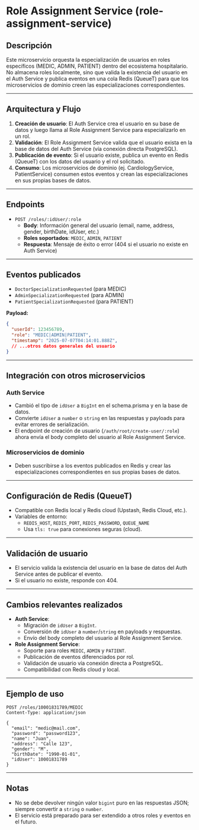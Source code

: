 # Role Assignment Service (role-assignment-service)

## Descripción

Este microservicio orquesta la especialización de usuarios en roles específicos (MEDIC, ADMIN, PATIENT) dentro del ecosistema hospitalario. No almacena roles localmente, sino que valida la existencia del usuario en el Auth Service y publica eventos en una cola Redis (QueueT) para que los microservicios de dominio creen las especializaciones correspondientes.

---

## Arquitectura y Flujo

1. **Creación de usuario**: El Auth Service crea el usuario en su base de datos y luego llama al Role Assignment Service para especializarlo en un rol.
2. **Validación**: El Role Assignment Service valida que el usuario exista en la base de datos del Auth Service (vía conexión directa PostgreSQL).
3. **Publicación de evento**: Si el usuario existe, publica un evento en Redis (QueueT) con los datos del usuario y el rol solicitado.
4. **Consumo**: Los microservicios de dominio (ej. CardiologyService, PatientService) consumen estos eventos y crean las especializaciones en sus propias bases de datos.

---

## Endpoints

- `POST /roles/:idUser/:role`
  - **Body**: Información general del usuario (email, name, address, gender, birthDate, idUser, etc.)
  - **Roles soportados**: `MEDIC`, `ADMIN`, `PATIENT`
  - **Respuesta**: Mensaje de éxito o error (404 si el usuario no existe en Auth Service)

---

## Eventos publicados

- `DoctorSpecializationRequested` (para MEDIC)
- `AdminSpecializationRequested` (para ADMIN)
- `PatientSpecializationRequested` (para PATIENT)

**Payload:**
```json
{
  "userId": 123456789,
  "role": "MEDIC|ADMIN|PATIENT",
  "timestamp": "2025-07-07T04:14:01.888Z",
  // ...otros datos generales del usuario
}
```

---

## Integración con otros microservicios

### Auth Service
- Cambió el tipo de `idUser` a `BigInt` en el schema.prisma y en la base de datos.
- Convierte `idUser` a `number` o `string` en las respuestas y payloads para evitar errores de serialización.
- El endpoint de creación de usuario (`/auth/root/create-user/:role`) ahora envía el body completo del usuario al Role Assignment Service.

### Microservicios de dominio
- Deben suscribirse a los eventos publicados en Redis y crear las especializaciones correspondientes en sus propias bases de datos.

---

## Configuración de Redis (QueueT)

- Compatible con Redis local y Redis cloud (Upstash, Redis Cloud, etc.).
- Variables de entorno:
  - `REDIS_HOST`, `REDIS_PORT`, `REDIS_PASSWORD`, `QUEUE_NAME`
  - Usa `tls: true` para conexiones seguras (cloud).

---

## Validación de usuario

- El servicio valida la existencia del usuario en la base de datos del Auth Service antes de publicar el evento.
- Si el usuario no existe, responde con 404.

---

## Cambios relevantes realizados

- **Auth Service**:
  - Migración de `idUser` a `BigInt`.
  - Conversión de `idUser` a `number`/`string` en payloads y respuestas.
  - Envío del body completo del usuario al Role Assignment Service.
- **Role Assignment Service**:
  - Soporte para roles `MEDIC`, `ADMIN` y `PATIENT`.
  - Publicación de eventos diferenciados por rol.
  - Validación de usuario vía conexión directa a PostgreSQL.
  - Compatibilidad con Redis cloud y local.

---

## Ejemplo de uso

```http
POST /roles/10001831789/MEDIC
Content-Type: application/json

{
  "email": "medic@mail.com",
  "password": "password123",
  "name": "Juan",
  "address": "Calle 123",
  "gender": "M",
  "birthDate": "1990-01-01",
  "idUser": 10001831789
}
```

---

## Notas
- No se debe devolver ningún valor `bigint` puro en las respuestas JSON; siempre convertir a `string` o `number`.
- El servicio está preparado para ser extendido a otros roles y eventos en el futuro. 